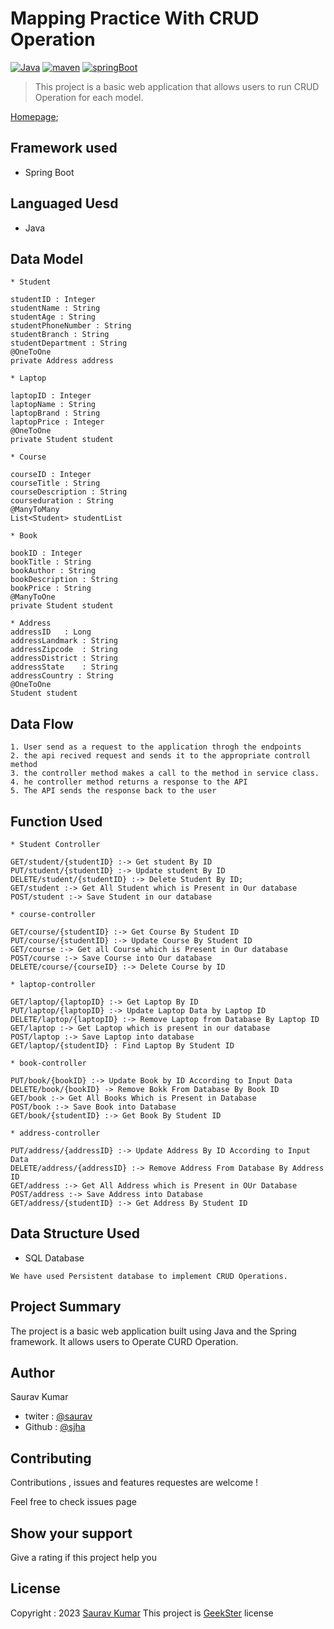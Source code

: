 # Mapping Practice With CRUD Operation
[![Java](https://img.shields.io/badge/Java>=8.0-blue.svg)](https://docs.spring.io/spring-boot/docs/0.5.0.M6/api/org/springframework/boot/SpringApplication.html)
[![maven](https://img.shields.io/badge/maven->=3.0.5-green.svg)](https://www.npmjs.com/package/npm/v/5.5.0)
[![springBoot](https://img.shields.io/badge/SpringBoot->=3.0.6-blue.svg)](https://nodejs.org/en/blog/release/v9.3.0)
>This project is a basic web application that allows users to run CRUD Operation for each model.

[Homepage]();

## Framework used
 * Spring Boot
## Languaged Uesd
 * Java
## Data Model
```
* Student

studentID : Integer
studentName : String
studentAge : String
studentPhoneNumber : String
studentBranch : String 
studentDepartment : String
@OneToOne
private Address address

* Laptop

laptopID : Integer
laptopName : String 
laptopBrand : String
laptopPrice : Integer
@OneToOne
private Student student

* Course

courseID : Integer
courseTitle : String
courseDescription : String
courseduration : String
@ManyToMany
List<Student> studentList

* Book

bookID : Integer
bookTitle : String
bookAuthor : String
bookDescription : String
bookPrice : String
@ManyToOne
private Student student

* Address
addressID	: Long
addressLandmark	: String
addressZipcode	: String
addressDistrict	: String
addressState	: String
addressCountry : String
@OneToOne
Student student
```
## Data Flow
```
1. User send as a request to the application throgh the endpoints
2. the api recived request and sends it to the appropriate controll method
3. the controller method makes a call to the method in service class.
4. he controller method returns a response to the API
5. The API sends the response back to the user
```
## Function Used 
```
* Student Controller

GET/student/{studentID} :-> Get student By ID
PUT/student/{studentID} :-> Update student By ID
DELETE/student/{studentID} :-> Delete Student By ID;
GET/student :-> Get All Student which is Present in Our database
POST/student :-> Save Student in our database

* course-controller

GET/course/{studentID} :-> Get Course By Student ID
PUT/course/{studentID} :-> Update Course By Student ID
GET/course :-> Get all Course which is Present in Our database
POST/course :-> Save Course into Our database
DELETE/course/{courseID} :-> Delete Course by ID

* laptop-controller

GET/laptop/{laptopID} :-> Get Laptop By ID
PUT/laptop/{laptopID} :-> Update Laptop Data by Laptop ID
DELETE/laptop/{laptopID} :-> Remove Laptop from Database By Laptop ID
GET/laptop :-> Get Laptop which is present in our database
POST/laptop :-> Save Laptop into database
GET/laptop/{studentID} : Find Laptop By Student ID

* book-controller

PUT/book/{bookID} :-> Update Book by ID According to Input Data
DELETE/book/{bookID} -> Remove Bokk From Database By Book ID
GET/book :-> Get All Books Which is Present in Database
POST/book :-> Save Book into Database
GET/book/{studentID} :-> Get Book By Student ID

* address-controller

PUT/address/{addressID} :-> Update Address By ID According to Input Data
DELETE/address/{addressID} :-> Remove Address From Database By Address ID
GET/address :-> Get All Address which is Present in OUr Database
POST/address :-> Save Address into Database
GET/address/{studentID} :-> Get Address By Student ID
```
## Data Structure Used
* SQL Database
```
We have used Persistent database to implement CRUD Operations.
```

## Project Summary

The project is a basic web application built using Java and the Spring framework. It allows users to Operate CURD Operation.

## Author

Saurav Kumar

* twiter : [@saurav](https://twitter.com/Sauravjha24)
* Github : [@sjha](https://github.com/sjha24)

## Contributing

Contributions , issues and features requestes are welcome !

Feel free to check issues page

## Show your support

Give a rating if this project help you

## License

Copyright : 2023 [Saurav Kumar]()
This project is [GeekSter](https://www.geekster.in/) license
